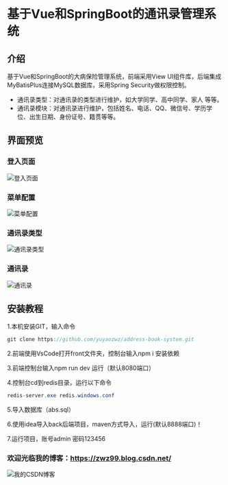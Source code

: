# 基于Vue和SpringBoot的通讯录管理系统

## 介绍
基于Vue和SpringBoot的大病保险管理系统，前端采用View UI组件库，后端集成MyBatisPlus连接MySQL数据库，采用Spring Security做权限控制。    


- 通讯录类型：对通讯录的类型进行维护，如大学同学、高中同学、家人 等等。       
- 通讯录模块：对通讯录进行维护，包括姓名、电话、QQ、微信号、学历学位、出生日期、身份证号、籍贯等等。  
  
## 界面预览  

### 登入页面      
![登入页面](https://images.gitee.com/uploads/images/2021/0718/103131_f062d4e5_7525468.jpeg "QQ截图20210718101834.jpg")
### 菜单配置      
![菜单配置](https://images.gitee.com/uploads/images/2021/0718/103219_c8b4ae8d_7525468.jpeg "QQ截图20210718101807.jpg")
### 通讯录类型      
![通讯录类型](https://images.gitee.com/uploads/images/2021/0718/103240_bd4980d1_7525468.jpeg "QQ截图20210718101645.jpg")
### 通讯录      
![通讯录](https://images.gitee.com/uploads/images/2021/0718/103300_9215b40e_7525468.jpeg "QQ截图20210718101630.jpg")


## 安装教程

1.本机安装GIT，输入命令
```java
git clone https://github.com/yuyaozwz/address-book-system.git
```
2.前端使用VsCode打开front文件夹，控制台输入npm i 安装依赖

3.前端控制台输入npm run dev 运行（默认8080端口）

4.控制台cd到redis目录，运行以下命令
```java
redis-server.exe redis.windows.conf
```
5.导入数据库（abs.sql）

6.使用idea导入back后端项目，maven方式导入，运行(默认8888端口)！

7.运行项目，账号admin 密码123456

### 欢迎光临我的博客：https://zwz99.blog.csdn.net/   
![我的CSDN博客](https://images.gitee.com/uploads/images/2021/0604/100703_32e14138_7525468.jpeg "132246_599dbf21_7525468.jpeg")
